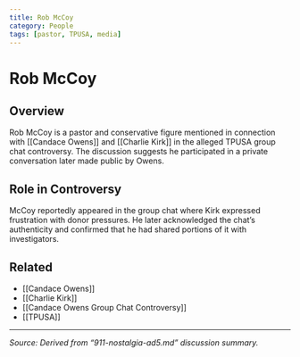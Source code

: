 ```yaml
---
title: Rob McCoy
category: People
tags: [pastor, TPUSA, media]
---
```


# Rob McCoy

## Overview
Rob McCoy is a pastor and conservative figure mentioned in connection with [[Candace Owens]] and [[Charlie Kirk]] in the alleged TPUSA group chat controversy. The discussion suggests he participated in a private conversation later made public by Owens.

## Role in Controversy
McCoy reportedly appeared in the group chat where Kirk expressed frustration with donor pressures. He later acknowledged the chat’s authenticity and confirmed that he had shared portions of it with investigators.

## Related
- [[Candace Owens]]
- [[Charlie Kirk]]
- [[Candace Owens Group Chat Controversy]]
- [[TPUSA]]

---
_Source: Derived from “911-nostalgia-ad5.md” discussion summary._
